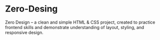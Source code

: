 # Zero-Desing
Zero Design – a clean and simple HTML &amp; CSS project, created to practice frontend skills and demonstrate understanding of layout, styling, and responsive design.
